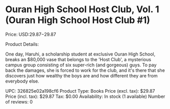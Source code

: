 # Ouran High School Host Club, Vol. 1 (Ouran High School Host Club #1)

Price: USD:$29.87-$29.87

Product Details:

One day, Haruhi, a scholarship student at exclusive Ouran High School, breaks an $80,000 vase that belongs to the 'Host Club', a mysterious campus group consisting of six super-rich (and gorgeous) guys. To pay back the damages, she is forced to work for the club, and it's there that she discovers just how wealthy the boys are and how different they are from everybody else.

UPC: 326825e02a198cf6
Product Type: Books
Price (excl. tax): $29.87
Price (incl. tax): $29.87
Tax: $0.00
Availability: In stock (1 available)
Number of reviews: 0